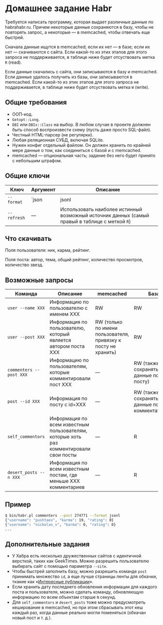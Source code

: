 Домашнее задание Habr
=====================

Требуется написать программу, которая выдает различные данные по habrahabr.ru. Причем некоторые данные сохраняются в базу, чтобы не повторять запрос, а некоторые — в memcached, чтобы отвечать еще быстрей.

Сначала данные ищутся в memcached; если их нет — в базе; если их нет — скачиваются с сайта. Если какой-то из этих этапов для этого запроса не поддерживается, в таблице ниже будет отсуствовать метка `R` (read).

Если данные скачались с сайта, они записываются в базу и memcached. Если данные удалось получить из базы, они записываются в memcached. Если какой-то из этих этапов для этого запроса не поддерживается, в таблице ниже будет отсуствовать метка `W` (write).

Общие требования
----------------

* ООП-код.
* `Getopt::Long`.
* `DBI` или `DBIx::Class` на выбор. В любом случае в проекте должнен быть способ воспроизвести схему (пусть даже просто SQL-файл).
* Честный HTML-парсер (не регулярки).
* Любая реляционная СУБД, включая SQLite.
* Нужен конфиг отдельный файлом. Он должен хранить по крайней мере данные о том, как соединиться с базой и с memcached.
* memcached — опциональная часть; задание без него будет принято с небольшим штрафом.


Общие ключи
-----------

| Ключ |  Аргумент | Описание |
|------|-----------|----------|
| `--format` | `json|jsonl|xml|csv|ddp` | Определяет формат вывода данных (достаточно поддержать `json` и еще любой один) |
| `--refresh` | — | Использовать наиболее истинный возможный источник данных (самый правый в таблице с меткой `R`) |

Что скачивать
-------------

Поля пользователя: ник, карма, рейтинг.

Поля поста: автор, тема, общий рейтинг, количество просмотров, количество звезд.

Возможные запросы
-----------------

| Команда | Описание | memcached | База | Сайт |
|---------|----------|-----------|------|------|
| `user --name XXX` | Информацию по пользователю с именем XXX | RW | RW | R |
| `user --post XXX` | Информация по пользователю, который является автором поста XXX | RW (только по имени пользователя, привязку к посту не хранить) | RW | R |
| `commenters --post XXX` | Информацию по пользователям, которые комментировали пост XXX | — | RW (также сохранять данные по посту) | R |
| `post --id XXX` | Информация по посту с id=XXX | — | RW (также сохранять данные по комментаторам) | R |
| `self_commentors` | Информация по всем известным пользователям, которые хоть раз комментировали свои посты | — | R | — |
| `desert_posts --n XXX` | Информация по всем известным постам, где меньше XXX комментариев | — | R | — |

Пример
------

```bash
$ bin/habr.pl commenters --post 274771 --format jsonl
{"username": "pushtaev", "karma": 19, "rating": 0}
{"username": "nickolas_v", "karma": 0, "rating": 0}
...
```

Дополнительные задания
----------------------

* У Хабра есть несколько дружественных сайтов с идентичной версткой, таких как GeekTimes. Можно разрешить пользователю выбирать сайт с помощью параметра `--site`.
* Чтобы быстрей заполнить базу, можно разрешить команде `post` принимать множество `id`, а еще лучше страницы ленты для обкачки, ткакие как «[Интересные публикации](https://habrahabr.ru/interesting/)».
* Если хранить дату последнего обновления информации для каждого поста и пользователя, можно сделать команду, обновляющую информацию по всем объектам старше `N` секунд.
* Для `self_commentors` и `desert_posts` тоже можно предусмотреть кеширование в memcached, но при этом сбрасывать этот кеш каждый раз, когда данные реально могли поменяться (обкачан новый пост и т. д.).
